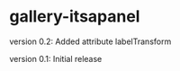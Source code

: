 gallery-itsapanel
========

version 0.2:
Added attribute labelTransform

version 0.1:
Initial release
